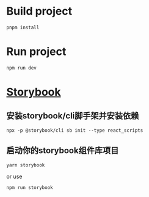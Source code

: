 # Build project
```shell
pnpm install
```


# Run project
```shell
npm run dev
```


# [Storybook](https://juejin.cn/post/7044428114264326175)
## 安装storybook/cli脚手架并安装依赖
```shell
npx -p @storybook/cli sb init --type react_scripts
```

## 启动你的storybook组件库项目
```shell
yarn storybook
```
or use 
```shell
npm run storybook 
```
